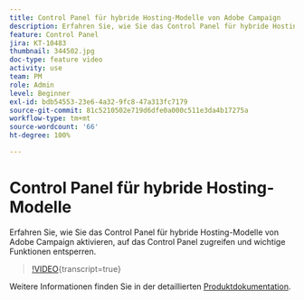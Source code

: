 ```yaml
---
title: Control Panel für hybride Hosting-Modelle von Adobe Campaign
description: Erfahren Sie, wie Sie das Control Panel für hybride Hosting-Modelle aktivieren, auf das Control Panel zugreifen und wichtige Funktionen entsperren.
feature: Control Panel
jira: KT-10483
thumbnail: 344502.jpg
doc-type: feature video
activity: use
team: PM
role: Admin
level: Beginner
exl-id: bdb54553-23e6-4a32-9fc8-47a313fc7179
source-git-commit: 81c5210502e719d6dfe0a000c511e3da4b17275a
workflow-type: tm+mt
source-wordcount: '66'
ht-degree: 100%

---
```


# Control Panel für hybride Hosting-Modelle

Erfahren Sie, wie Sie das Control Panel für hybride Hosting-Modelle von Adobe Campaign aktivieren, auf das Control Panel zugreifen und wichtige Funktionen entsperren.

>[!VIDEO](https://video.tv.adobe.com/v/344502?learn=on){transcript=true}

Weitere Informationen finden Sie in der detaillierten [Produktdokumentation](https://experienceleague.adobe.com/docs/control-panel/using/performance-monitoring/external-accounts.html?lang=de).
